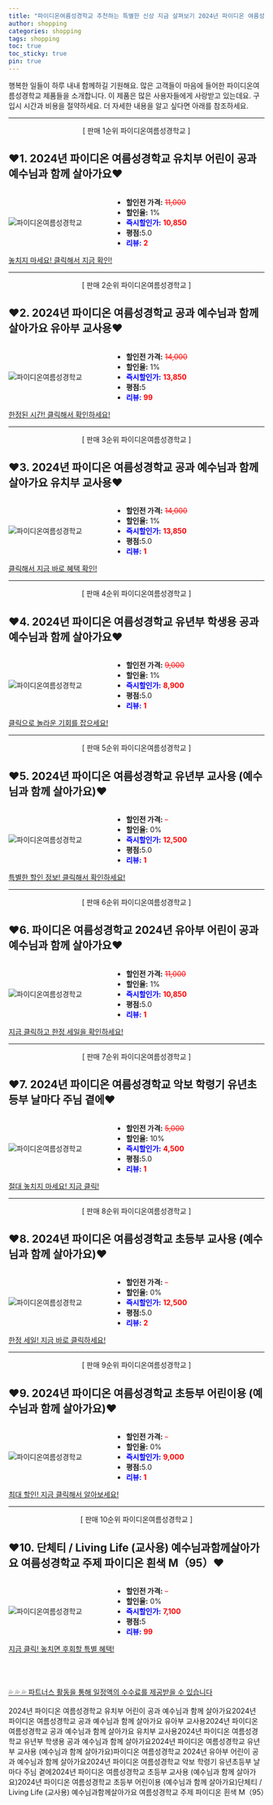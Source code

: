```yaml
---
title: "파이디온여름성경학교 추천하는 특별한 신상 지금 살펴보기 2024년 파이디온 여름성경학교 유치부 어린이"
author: shopping
categories: shopping
tags: shopping
toc: true
toc_sticky: true
pin: true
---
```

행복한 일들이 하루 내내 함께하길 기원해요. 많은 고객들이 마음에 들어한 파이디온여름성경학교 제품들을 소개합니다. 이 제품은 많은 사용자들에게 사랑받고 있는데요. 구입시 시간과 비용을 절약하세요. 더 자세한 내용을 알고 싶다면 아래를 참조하세요.

---
<p class="toplist" style="margin: 0 auto; display: block; width: fit-content;">[ 판매 1순위 파이디온여름성경학교 ]</p>

<h2><strong>❤️1. 2024년 파이디온 여름성경학교 유치부 어린이 공과 예수님과 함께 살아가요❤️</strong></h2>

<div style="display: flex; align-items: center;">
    <div style="flex: 0.4;">
        <img src="https://thumbnail9.coupangcdn.com/thumbnails/remote/230x230ex/image/vendor_inventory/f856/4f43803c7b26af52ba8bc71dcf2c03ae77c45a6457cc982b4923c9a7a843.png" alt="파이디온여름성경학교" style="max-width: 100%;">
    </div>
    <div style="flex: 0.6; margin-left: 10px;">
        <ul>
            <li><strong>할인전 가격:</strong> <del style="color: red;">11,000</del></li>
            <li><strong>할인율:</strong> 1%</li>
            <li><span style='color:blue'><strong>즉시할인가:</strong></span> <span style='color:red'><strong>10,850</strong></span></li>
            <li><strong>평점:</strong>5.0</li>
            <li><span style='color:blue'><strong>리뷰:</strong></span> <span style='color:red'><strong>2</strong></span></li>
        </ul>
    </div>
</div>
<div class="center">
    <a href="https://selin100587001.github.io?lptag=AF9450613&subid=githubio&pageKey=8135218654&traceid=V0-153&itemId=23108068460&vendorItemId=90141337561" class="myButton">
        놓치지 마세요! 클릭해서 지금 확인!
    </a>
</div>


---
<p class="toplist" style="margin: 0 auto; display: block; width: fit-content;">[ 판매 2순위 파이디온여름성경학교 ]</p>

<h2><strong>❤️2. 2024년 파이디온 여름성경학교 공과 예수님과 함께 살아가요 유아부 교사용❤️</strong></h2>

<div style="display: flex; align-items: center;">
    <div style="flex: 0.4;">
        <img src="https://thumbnail7.coupangcdn.com/thumbnails/remote/230x230ex/image/vendor_inventory/e9a3/29fbcbd37bd6681c52b926e0d16d0cc234e9f159fbdbe8424da89616aa35.png" alt="파이디온여름성경학교" style="max-width: 100%;">
    </div>
    <div style="flex: 0.6; margin-left: 10px;">
        <ul>
            <li><strong>할인전 가격:</strong> <del style="color: red;">14,000</del></li>
            <li><strong>할인율:</strong> 1%</li>
            <li><span style='color:blue'><strong>즉시할인가:</strong></span> <span style='color:red'><strong>13,850</strong></span></li>
            <li><strong>평점:</strong>5</li>
            <li><span style='color:blue'><strong>리뷰:</strong></span> <span style='color:red'><strong>99</strong></span></li>
        </ul>
    </div>
</div>
<div class="center">
    <a href="https://selin100587001.github.io?lptag=AF9450613&subid=githubio&pageKey=8135201667&traceid=V0-153&itemId=23108009787&vendorItemId=90141280268" class="myButton">
        한정된 시간! 클릭해서 확인하세요!
    </a>
</div>


---
<p class="toplist" style="margin: 0 auto; display: block; width: fit-content;">[ 판매 3순위 파이디온여름성경학교 ]</p>

<h2><strong>❤️3. 2024년 파이디온 여름성경학교 공과 예수님과 함께 살아가요 유치부 교사용❤️</strong></h2>

<div style="display: flex; align-items: center;">
    <div style="flex: 0.4;">
        <img src="https://thumbnail10.coupangcdn.com/thumbnails/remote/230x230ex/image/vendor_inventory/f5d5/ec5eb2fd026d075528228ddcc54b5a31ecbe6583478729ae11f51f64f23e.png" alt="파이디온여름성경학교" style="max-width: 100%;">
    </div>
    <div style="flex: 0.6; margin-left: 10px;">
        <ul>
            <li><strong>할인전 가격:</strong> <del style="color: red;">14,000</del></li>
            <li><strong>할인율:</strong> 1%</li>
            <li><span style='color:blue'><strong>즉시할인가:</strong></span> <span style='color:red'><strong>13,850</strong></span></li>
            <li><strong>평점:</strong>5.0</li>
            <li><span style='color:blue'><strong>리뷰:</strong></span> <span style='color:red'><strong>1</strong></span></li>
        </ul>
    </div>
</div>
<div class="center">
    <a href="https://selin100587001.github.io?lptag=AF9450613&subid=githubio&pageKey=8135238123&traceid=V0-153&itemId=23108139151&vendorItemId=90141408332" class="myButton">
        클릭해서 지금 바로 혜택 확인!
    </a>
</div>


---
<p class="toplist" style="margin: 0 auto; display: block; width: fit-content;">[ 판매 4순위 파이디온여름성경학교 ]</p>

<h2><strong>❤️4. 2024년 파이디온 여름성경학교 유년부 학생용 공과 예수님과 함께 살아가요❤️</strong></h2>

<div style="display: flex; align-items: center;">
    <div style="flex: 0.4;">
        <img src="https://thumbnail9.coupangcdn.com/thumbnails/remote/230x230ex/image/vendor_inventory/3c6b/3e5b243026c4a5f5702d5cd741ec12e44bcf76df8a438b40f11e10c1c11a.png" alt="파이디온여름성경학교" style="max-width: 100%;">
    </div>
    <div style="flex: 0.6; margin-left: 10px;">
        <ul>
            <li><strong>할인전 가격:</strong> <del style="color: red;">9,000</del></li>
            <li><strong>할인율:</strong> 1%</li>
            <li><span style='color:blue'><strong>즉시할인가:</strong></span> <span style='color:red'><strong>8,900</strong></span></li>
            <li><strong>평점:</strong>5.0</li>
            <li><span style='color:blue'><strong>리뷰:</strong></span> <span style='color:red'><strong>1</strong></span></li>
        </ul>
    </div>
</div>
<div class="center">
    <a href="https://selin100587001.github.io?lptag=AF9450613&subid=githubio&pageKey=8135259477&traceid=V0-153&itemId=23108230543&vendorItemId=90141497869" class="myButton">
        클릭으로 놀라운 기회를 잡으세요!
    </a>
</div>


---
<p class="toplist" style="margin: 0 auto; display: block; width: fit-content;">[ 판매 5순위 파이디온여름성경학교 ]</p>

<h2><strong>❤️5. 2024년 파이디온 여름성경학교 유년부 교사용 (예수님과 함께 살아가요)❤️</strong></h2>

<div style="display: flex; align-items: center;">
    <div style="flex: 0.4;">
        <img src="https://thumbnail8.coupangcdn.com/thumbnails/remote/230x230ex/image/vendor_inventory/5189/4a32b4e2aea6f297f7383501639ff3667cc32b2af351dce4322c6eadffff.jpg" alt="파이디온여름성경학교" style="max-width: 100%;">
    </div>
    <div style="flex: 0.6; margin-left: 10px;">
        <ul>
            <li><strong>할인전 가격:</strong> <del style="color: red;">-</del></li>
            <li><strong>할인율:</strong> 0%</li>
            <li><span style='color:blue'><strong>즉시할인가:</strong></span> <span style='color:red'><strong>12,500</strong></span></li>
            <li><strong>평점:</strong>5.0</li>
            <li><span style='color:blue'><strong>리뷰:</strong></span> <span style='color:red'><strong>1</strong></span></li>
        </ul>
    </div>
</div>
<div class="center">
    <a href="https://selin100587001.github.io?lptag=AF9450613&subid=githubio&pageKey=8099290361&traceid=V0-153&itemId=22902444561&vendorItemId=89936945503" class="myButton">
        특별한 할인 정보! 클릭해서 확인하세요!
    </a>
</div>


---
<p class="toplist" style="margin: 0 auto; display: block; width: fit-content;">[ 판매 6순위 파이디온여름성경학교 ]</p>

<h2><strong>❤️6. 파이디온 여름성경학교 2024년 유아부 어린이 공과 예수님과 함께 살아가요❤️</strong></h2>

<div style="display: flex; align-items: center;">
    <div style="flex: 0.4;">
        <img src="https://thumbnail8.coupangcdn.com/thumbnails/remote/230x230ex/image/vendor_inventory/32b1/601ee29e65eb058e372a0e4704e47f62affe52b285916746c7d4b8e9f8a3.png" alt="파이디온여름성경학교" style="max-width: 100%;">
    </div>
    <div style="flex: 0.6; margin-left: 10px;">
        <ul>
            <li><strong>할인전 가격:</strong> <del style="color: red;">11,000</del></li>
            <li><strong>할인율:</strong> 1%</li>
            <li><span style='color:blue'><strong>즉시할인가:</strong></span> <span style='color:red'><strong>10,850</strong></span></li>
            <li><strong>평점:</strong>5.0</li>
            <li><span style='color:blue'><strong>리뷰:</strong></span> <span style='color:red'><strong>1</strong></span></li>
        </ul>
    </div>
</div>
<div class="center">
    <a href="https://selin100587001.github.io?lptag=AF9450613&subid=githubio&pageKey=8135174634&traceid=V0-153&itemId=23107918045&vendorItemId=90141189047" class="myButton">
        지금 클릭하고 한정 세일을 확인하세요!
    </a>
</div>


---
<p class="toplist" style="margin: 0 auto; display: block; width: fit-content;">[ 판매 7순위 파이디온여름성경학교 ]</p>

<h2><strong>❤️7. 2024년 파이디온 여름성경학교 악보 학령기 유년초등부 날마다 주님 곁에❤️</strong></h2>

<div style="display: flex; align-items: center;">
    <div style="flex: 0.4;">
        <img src="https://thumbnail6.coupangcdn.com/thumbnails/remote/230x230ex/image/vendor_inventory/9db6/d17ac8509afdf1163c0a103ef9415e3bcb82083949e16638034799949e35.jpg" alt="파이디온여름성경학교" style="max-width: 100%;">
    </div>
    <div style="flex: 0.6; margin-left: 10px;">
        <ul>
            <li><strong>할인전 가격:</strong> <del style="color: red;">5,000</del></li>
            <li><strong>할인율:</strong> 10%</li>
            <li><span style='color:blue'><strong>즉시할인가:</strong></span> <span style='color:red'><strong>4,500</strong></span></li>
            <li><strong>평점:</strong>5.0</li>
            <li><span style='color:blue'><strong>리뷰:</strong></span> <span style='color:red'><strong>1</strong></span></li>
        </ul>
    </div>
</div>
<div class="center">
    <a href="https://selin100587001.github.io?lptag=AF9450613&subid=githubio&pageKey=8099289727&traceid=V0-153&itemId=22902440636&vendorItemId=89938163707" class="myButton">
        절대 놓치지 마세요! 지금 클릭!
    </a>
</div>


---
<p class="toplist" style="margin: 0 auto; display: block; width: fit-content;">[ 판매 8순위 파이디온여름성경학교 ]</p>

<h2><strong>❤️8. 2024년 파이디온 여름성경학교 초등부 교사용 (예수님과 함께 살아가요)❤️</strong></h2>

<div style="display: flex; align-items: center;">
    <div style="flex: 0.4;">
        <img src="https://thumbnail10.coupangcdn.com/thumbnails/remote/230x230ex/image/vendor_inventory/d676/f7e6bba363a4668c282d74b27ed21db610689b4c9d92dd0a714760f23379.jpg" alt="파이디온여름성경학교" style="max-width: 100%;">
    </div>
    <div style="flex: 0.6; margin-left: 10px;">
        <ul>
            <li><strong>할인전 가격:</strong> <del style="color: red;">-</del></li>
            <li><strong>할인율:</strong> 0%</li>
            <li><span style='color:blue'><strong>즉시할인가:</strong></span> <span style='color:red'><strong>12,500</strong></span></li>
            <li><strong>평점:</strong>5.0</li>
            <li><span style='color:blue'><strong>리뷰:</strong></span> <span style='color:red'><strong>2</strong></span></li>
        </ul>
    </div>
</div>
<div class="center">
    <a href="https://selin100587001.github.io?lptag=AF9450613&subid=githubio&pageKey=8099290536&traceid=V0-153&itemId=22902445311&vendorItemId=89936946110" class="myButton">
        한정 세일! 지금 바로 클릭하세요!
    </a>
</div>


---
<p class="toplist" style="margin: 0 auto; display: block; width: fit-content;">[ 판매 9순위 파이디온여름성경학교 ]</p>

<h2><strong>❤️9. 2024년 파이디온 여름성경학교 초등부 어린이용 (예수님과 함께 살아가요)❤️</strong></h2>

<div style="display: flex; align-items: center;">
    <div style="flex: 0.4;">
        <img src="https://thumbnail9.coupangcdn.com/thumbnails/remote/230x230ex/image/vendor_inventory/e619/da53840aaabbc1d1644c159d84eca4d0f2cf10a2666db252bf6a985cb29f.jpg" alt="파이디온여름성경학교" style="max-width: 100%;">
    </div>
    <div style="flex: 0.6; margin-left: 10px;">
        <ul>
            <li><strong>할인전 가격:</strong> <del style="color: red;">-</del></li>
            <li><strong>할인율:</strong> 0%</li>
            <li><span style='color:blue'><strong>즉시할인가:</strong></span> <span style='color:red'><strong>9,000</strong></span></li>
            <li><strong>평점:</strong>5.0</li>
            <li><span style='color:blue'><strong>리뷰:</strong></span> <span style='color:red'><strong>1</strong></span></li>
        </ul>
    </div>
</div>
<div class="center">
    <a href="https://selin100587001.github.io?lptag=AF9450613&subid=githubio&pageKey=8099290281&traceid=V0-153&itemId=22902443836&vendorItemId=89936944934" class="myButton">
        최대 할인! 지금 클릭해서 알아보세요!
    </a>
</div>


---
<p class="toplist" style="margin: 0 auto; display: block; width: fit-content;">[ 판매 10순위 파이디온여름성경학교 ]</p>

<h2><strong>❤️10. 단체티 / Living Life (교사용) 예수님과함께살아가요 여름성경학교 주제 파이디온 흰색 M（95）❤️</strong></h2>

<div style="display: flex; align-items: center;">
    <div style="flex: 0.4;">
        <img src="https://thumbnail6.coupangcdn.com/thumbnails/remote/230x230ex/image/vendor_inventory/7362/01c38d6ce53cf40d9f550b489c6ccfb1939fa5a15368d8f5238c9a0e8083.jpg" alt="파이디온여름성경학교" style="max-width: 100%;">
    </div>
    <div style="flex: 0.6; margin-left: 10px;">
        <ul>
            <li><strong>할인전 가격:</strong> <del style="color: red;">-</del></li>
            <li><strong>할인율:</strong> 0%</li>
            <li><span style='color:blue'><strong>즉시할인가:</strong></span> <span style='color:red'><strong>7,100</strong></span></li>
            <li><strong>평점:</strong>5</li>
            <li><span style='color:blue'><strong>리뷰:</strong></span> <span style='color:red'><strong>99</strong></span></li>
        </ul>
    </div>
</div>
<div class="center">
    <a href="https://selin100587001.github.io?lptag=AF9450613&subid=githubio&pageKey=8200221867&traceid=V0-153&itemId=23503498646&vendorItemId=90529921217" class="myButton">
        지금 클릭! 놓치면 후회할 특별 혜택!
    </a>
</div>

<br><br><br>[💦 💦 💦 파트너스 활동을 통해 일정액의 수수료를 제공받을 수 있습니다](https://link.coupang.com/a/bcpT2c)<br><br>2024년 파이디온 여름성경학교 유치부 어린이 공과 예수님과 함께 살아가요2024년 파이디온 여름성경학교 공과 예수님과 함께 살아가요 유아부 교사용2024년 파이디온 여름성경학교 공과 예수님과 함께 살아가요 유치부 교사용2024년 파이디온 여름성경학교 유년부 학생용 공과 예수님과 함께 살아가요2024년 파이디온 여름성경학교 유년부 교사용 (예수님과 함께 살아가요)파이디온 여름성경학교 2024년 유아부 어린이 공과 예수님과 함께 살아가요2024년 파이디온 여름성경학교 악보 학령기 유년초등부 날마다 주님 곁에2024년 파이디온 여름성경학교 초등부 교사용 (예수님과 함께 살아가요)2024년 파이디온 여름성경학교 초등부 어린이용 (예수님과 함께 살아가요)단체티 / Living Life (교사용) 예수님과함께살아가요 여름성경학교 주제 파이디온 흰색 M（95）
